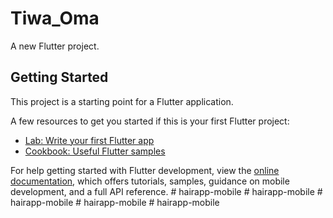 # Tiwa_Oma

A new Flutter project.

## Getting Started

This project is a starting point for a Flutter application.

A few resources to get you started if this is your first Flutter project:

- [Lab: Write your first Flutter app](https://docs.flutter.dev/get-started/codelab)
- [Cookbook: Useful Flutter samples](https://docs.flutter.dev/cookbook)

For help getting started with Flutter development, view the
[online documentation](https://docs.flutter.dev/), which offers tutorials,
samples, guidance on mobile development, and a full API reference.
#   h a i r a p p - m o b i l e  
 #   h a i r a p p - m o b i l e  
 #   h a i r a p p - m o b i l e  
 #   h a i r a p p - m o b i l e  
 #   h a i r a p p - m o b i l e  
 